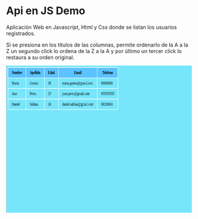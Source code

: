 # Api en JS Demo 

Aplicación Web en Javascript, Html y Css donde se listan los usuarios registrados.

Si se presiona en los títulos de las columnas, permite ordenarlo de la  A a la Z 
un segundo click lo ordena de la  Z a la A 
y por último un tercer click lo restaura a su orden original. 

<a href="url"><img src="https://github.com/JohnEstebanAP/api-js/blob/master/Demo.png?raw=true" align="left" height="400" ></a>

